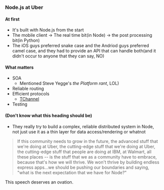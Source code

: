 ### Node.js at Uber

#### At first

* It's built with Node.js from the start
* The mobile client -> The real time bit(in Node) -> the post processing bit(in Python)
* The iOS guys preferred snake case and the Andriod guys preferred camel case, and they had to provide an API that can handle both(and it didn't occur to anyone that they can say, NO)

#### What matters

* SOA
  * Mentioned Steve Yegge's *the Platform rant*, LOL)
* Reliable routing
* Efficient protocols
  * [TChannel](https://github.com/uber/tchannel)
* Testing

#### (Don't know what this heading should be)

* They really try to build a complex, reliable distributed system in Node, not just use it as a thin layer for data access/rendering or whatnot

> If this community needs to grow in the future, the advanced stuff that we're doing at Uber, the cutting-edge stuff that we're doing at Uber, the cutting-edge stuff that people are doing at IBM, at Walmart, all these places -- is the stuff that we as a community have to embrace, because that's how we will thrive. We won't thrive by building endless express apps...we should be pushing our boundaries and saying, "what is the next expectation that we have for Node?"

This speech deserves an ovation.
